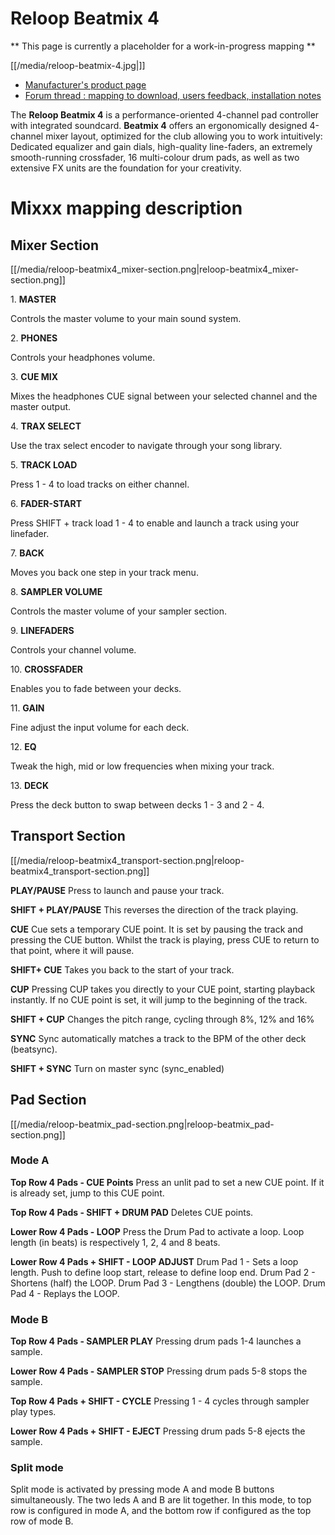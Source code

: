 # Reloop Beatmix 4

\*\* This page is currently a placeholder for a work-in-progress mapping
\*\*

[[/media/reloop-beatmix-4.jpg|]]

  - [Manufacturer's product
    page](http://www.reloop.com/reloop-beatmix-4)
  - [Forum thread : mapping to download, users feedback, installation
    notes](http://www.mixxx.org/forums/viewtopic.php?f=7&t=8428)

The **Reloop Beatmix 4** is a performance-oriented 4-channel pad
controller with integrated soundcard. **Beatmix 4** offers an
ergonomically designed 4-channel mixer layout, optimized for the club
allowing you to work intuitively: Dedicated equalizer and gain dials,
high-quality line-faders, an extremely smooth-running crossfader, 16
multi-colour drum pads, as well as two extensive FX units are the
foundation for your creativity.

# Mixxx mapping description

## Mixer Section

[[/media/reloop-beatmix4_mixer-section.png|reloop-beatmix4\_mixer-section.png]]

1\. **MASTER**

Controls the master volume to your main sound system.

2\. **PHONES**

Controls your headphones volume.

3\. **CUE MIX**

Mixes the headphones CUE signal between your selected channel and the
master output.

4\. **TRAX SELECT**

Use the trax select encoder to navigate through your song library.

5\. **TRACK LOAD**

Press 1 - 4 to load tracks on either channel.

6\. **FADER-START**

Press SHIFT + track load 1 - 4 to enable and launch a track using your
linefader.

7\. **BACK**

Moves you back one step in your track menu.

8\. **SAMPLER VOLUME**

Controls the master volume of your sampler section.

9\. **LINEFADERS**

Controls your channel volume.

10\. **CROSSFADER**

Enables you to fade between your decks.

11\. **GAIN**

Fine adjust the input volume for each deck.

12\. **EQ**

Tweak the high, mid or low frequencies when mixing your track.

13\. **DECK**

Press the deck button to swap between decks 1 - 3 and 2 - 4.

## Transport Section

[[/media/reloop-beatmix4_transport-section.png|reloop-beatmix4\_transport-section.png]]

**PLAY/PAUSE** Press to launch and pause your track.

**SHIFT + PLAY/PAUSE** This reverses the direction of the track playing.

**CUE** Cue sets a temporary CUE point. It is set by pausing the track
and pressing the CUE button. Whilst the track is playing, press CUE to
return to that point, where it will pause.

**SHIFT+ CUE** Takes you back to the start of your track.

**CUP** Pressing CUP takes you directly to your CUE point, starting
playback instantly. If no CUE point is set, it will jump to the
beginning of the track.

**SHIFT + CUP** Changes the pitch range, cycling through 8%, 12% and 16%

**SYNC** Sync automatically matches a track to the BPM of the other deck
(beatsync).

**SHIFT + SYNC** Turn on master sync (sync\_enabled)

## Pad Section

[[/media/reloop-beatmix_pad-section.png|reloop-beatmix\_pad-section.png]]

### Mode A

**Top Row 4 Pads - CUE Points** Press an unlit pad to set a new CUE
point. If it is already set, jump to this CUE point.

**Top Row 4 Pads - SHIFT + DRUM PAD** Deletes CUE points.

**Lower Row 4 Pads - LOOP** Press the Drum Pad to activate a loop. Loop
length (in beats) is respectively 1, 2, 4 and 8 beats.

**Lower Row 4 Pads + SHIFT - LOOP ADJUST** Drum Pad 1 - Sets a loop
length. Push to define loop start, release to define loop end. Drum Pad
2 - Shortens (half) the LOOP. Drum Pad 3 - Lengthens (double) the LOOP.
Drum Pad 4 - Replays the LOOP.

### Mode B

**Top Row 4 Pads - SAMPLER PLAY** Pressing drum pads 1-4 launches a
sample.

**Lower Row 4 Pads - SAMPLER STOP** Pressing drum pads 5-8 stops the
sample.

**Top Row 4 Pads + SHIFT - CYCLE** Pressing 1 - 4 cycles through sampler
play types.

**Lower Row 4 Pads + SHIFT - EJECT** Pressing drum pads 5-8 ejects the
sample.

### Split mode

Split mode is activated by pressing mode A and mode B buttons
simultaneously. The two leds A and B are lit together. In this mode, to
top row is configured in mode A, and the bottom row if configured as the
top row of mode B.
